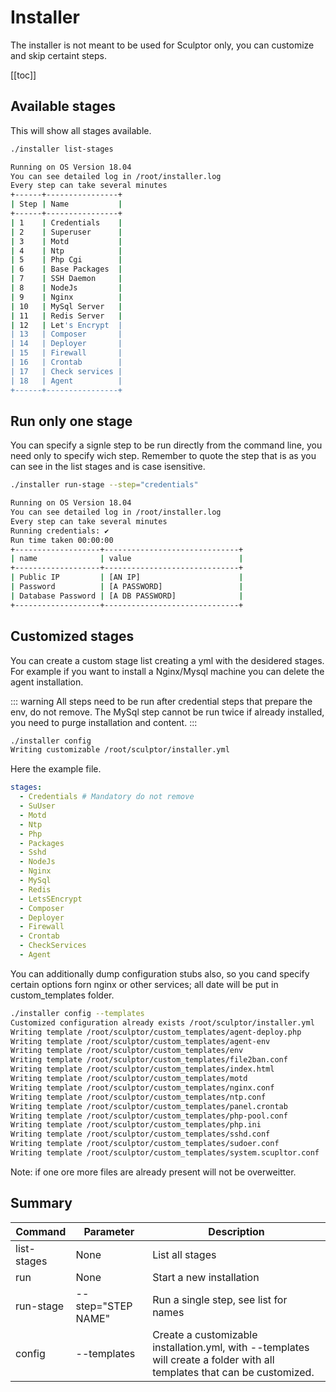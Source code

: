 # Installer
The installer is not meant to be used for Sculptor only, you can customize and skip certaint steps.

[[toc]]

## Available stages
This will show all stages available.

``` bash
./installer list-stages

Running on OS Version 18.04
You can see detailed log in /root/installer.log
Every step can take several minutes
+------+----------------+
| Step | Name           |
+------+----------------+
| 1    | Credentials    |
| 2    | Superuser      |
| 3    | Motd           |
| 4    | Ntp            |
| 5    | Php Cgi        |
| 6    | Base Packages  |
| 7    | SSH Daemon     |
| 8    | NodeJs         |
| 9    | Nginx          |
| 10   | MySql Server   |
| 11   | Redis Server   |
| 12   | Let's Encrypt  |
| 13   | Composer       |
| 14   | Deployer       |
| 15   | Firewall       |
| 16   | Crontab        |
| 17   | Check services |
| 18   | Agent          |
+------+----------------+
```

## Run only one stage
You can specify a signle step to be run directly from the command line, you need only to specify wich step. Remember to quote the step that is as you can see in the list stages and is case isensitive.

``` bash
./installer run-stage --step="credentials"

Running on OS Version 18.04
You can see detailed log in /root/installer.log
Every step can take several minutes
Running credentials: ✔
Run time taken 00:00:00
+-------------------+------------------------------+
| name              | value                        |
+-------------------+------------------------------+
| Public IP         | [AN IP]                      |
| Password          | [A PASSWORD]                 |
| Database Password | [A DB PASSWORD]              |
+-------------------+------------------------------+
```

## Customized stages
You can create a custom stage list creating a yml with the desidered stages. For example if you want to install a Nginx/Mysql machine you can delete the agent installation.

::: warning
All steps need to be run after credential steps that prepare the env, do not remove. The MySql step cannot be run twice if already installed, you need to purge installation and content.
:::

``` bash
./installer config
Writing customizable /root/sculptor/installer.yml
```
Here the example file.

``` yml
stages:
  - Credentials # Mandatory do not remove
  - SuUser
  - Motd
  - Ntp
  - Php
  - Packages
  - Sshd
  - NodeJs
  - Nginx
  - MySql
  - Redis
  - LetsSEncrypt
  - Composer
  - Deployer
  - Firewall
  - Crontab
  - CheckServices
  - Agent
```

You can additionally dump configuration stubs also, so you cand specify certain options forn nginx or other services; all date will be put in custom_templates folder.

``` bash
./installer config --templates 
Customized configuration already exists /root/sculptor/installer.yml
Writing template /root/sculptor/custom_templates/agent-deploy.php
Writing template /root/sculptor/custom_templates/agent-env
Writing template /root/sculptor/custom_templates/env
Writing template /root/sculptor/custom_templates/file2ban.conf
Writing template /root/sculptor/custom_templates/index.html
Writing template /root/sculptor/custom_templates/motd
Writing template /root/sculptor/custom_templates/nginx.conf
Writing template /root/sculptor/custom_templates/ntp.conf
Writing template /root/sculptor/custom_templates/panel.crontab
Writing template /root/sculptor/custom_templates/php-pool.conf
Writing template /root/sculptor/custom_templates/php.ini
Writing template /root/sculptor/custom_templates/sshd.conf
Writing template /root/sculptor/custom_templates/sudoer.conf
Writing template /root/sculptor/custom_templates/system.scupltor.conf
```
Note: if one ore more files are already present will not be overweitter.


## Summary
Command | Parameter | Description
------------ | ------------- | -------------
list-stages | None |List all stages 
run | None | Start a new installation
run-stage | --step="STEP NAME" | Run a single step, see list for names
config | --templates | Create a customizable installation.yml, with --templates will create a folder with all templates that can be customized.